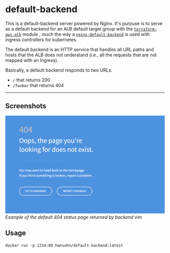 <!-- This file was automatically generated by the `build-harness`. Make all changes to `README.yaml` and run `make readme` to rebuild this file. -->

# default-backend 

This is a default-backend server powered by Nginx. It's purpuse is to serve as a default backend for an ALB default target group with the [`terraform-aws-alb`](https://github.com/cloudposse/terraform-aws-alb) module	, much the way a [`nginx-default-backend`](https://github.com/cloudposse/charts/blob/master/incubator/nginx-default-backend/) is used with ingress controllers for kubernetes.

The default backend is an HTTP service that handles all URL paths and hosts that the ALB does not understand (i.e., all the requests that are not mapped with an Ingress).

Basically, a default backend responds to two URLs:

- `/` that returns 200
- `/foobar` that returns 404

---

## Screenshots


![Demo](docs/demo.png)
*Example of the default 404 status page returned by backend*
vim 

## Usage

```
docker run -p 1234:80 hansohn/default-backend:latest
```
